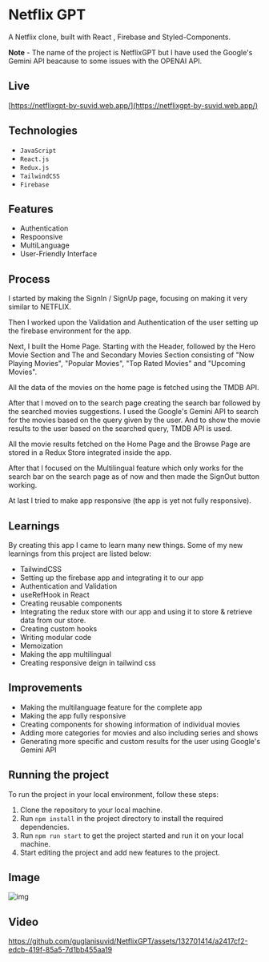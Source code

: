 # Netflix GPT

A Netflix clone, built with React , Firebase and Styled-Components.

**Note** - The name of the project is NetflixGPT but I have used the Google's Gemini API beacause to some issues with the OPENAI API.

## Live

[https://netflixgpt-by-suvid.web.app/](https://netflixgpt-by-suvid.web.app/)

## Technologies

- `JavaScript`
- `React.js`
- `Redux.js`
- `TailwindCSS`
- `Firebase`

## Features

- Authentication
- Respoonsive
- MultiLanguage
- User-Friendly Interface

## Process

I started by making the SignIn / SignUp page, focusing on making it very similar to NETFLIX.

Then I worked upon the Validation and Authentication of the user setting up the firebase environment for the app.

Next, I built the Home Page. Starting with the Header, followed by the Hero Movie Section and The and Secondary Movies Section consisting of "Now Playing Movies", "Popular Movies", "Top Rated Movies" and "Upcoming Movies".

All the data of the movies on the home page is fetched using the TMDB API.

After that I moved on to the search page creating the search bar followed by the searched movies suggestions. I used the Google's Gemini API to search for the movies based on the query given by the user. And to show the movie results to the user based on the searched query, TMDB API is used.

All the movie results fetched on the Home Page and the Browse Page are stored in a Redux Store integrated inside the app.

After that I focused on the Multilingual feature which only works for the search bar on the search page as of now and then made the SignOut button working.

At last I tried to make app responsive (the app is yet not fully responsive).

## Learnings

By creating this app I came to learn many new things. Some of my new learnings from this project are listed below:

- TailwindCSS
- Setting up the firebase app and integrating it to our app
- Authentication and Validation
- useRefHook in React
- Creating reusable components
- Integrating the redux store with our app and using it to store & retrieve data from our store.
- Creating custom hooks
- Writing modular code
- Memoization
- Making the app multilingual
- Creating responsive deign in tailwind css

## Improvements

- Making the multilanguage feature for the complete app
- Making the app fully responsive
- Creating components for showing information of individual movies
- Adding more categories for movies and also including series and shows
- Generating more specific and custom results for the user using Google's Gemini API

## Running the project

To run the project in your local environment, follow these steps:

1. Clone the repository to your local machine.
2. Run `npm install` in the project directory to install the required dependencies.
3. Run `npm run start` to get the project started and run it on your local machine.
4. Start editing the project and add new features to the project.



## Image

![img](https://github.com/guglanisuvid/NetflixGPT/assets/132701414/20a629e2-52a4-4799-9196-a237d84b0744)

## Video

https://github.com/guglanisuvid/NetflixGPT/assets/132701414/a2417cf2-edcb-419f-85a5-7d1bb455aa19
